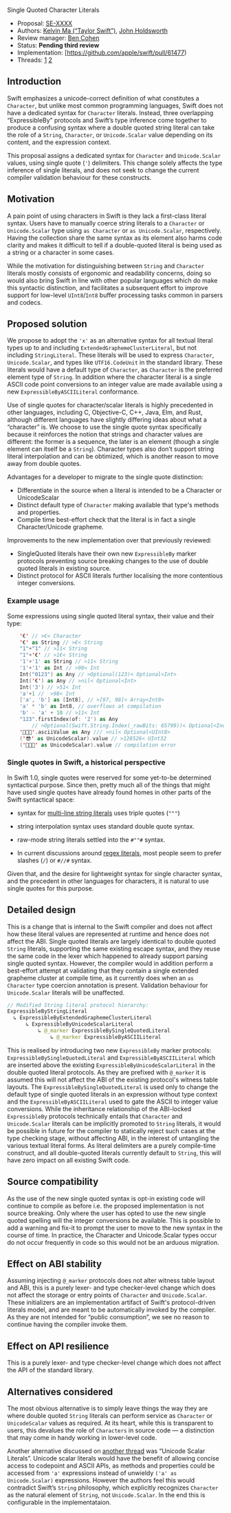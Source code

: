  Single Quoted Character Literals

 * Proposal: [SE-XXXX](0000-single-quoted-character-literals.md)
 * Authors: [Kelvin Ma (“Taylor Swift”)](https://github.com/kelvin13), [John Holdsworth](https://github.com/johnno1962)
 * Review manager: [Ben Cohen](https://github.com/airspeedswift)
 * Status: **Pending third review** 
 * Implementation: [https://github.com/apple/swift/pull/61477)
 * Threads: [1](https://forums.swift.org/t/prepitch-character-integer-literals/10442) [2](https://forums.swift.org/t/se-0243-codepoint-and-character-literals/21188)

 ## Introduction

 Swift emphasizes a unicode-correct definition of what constitutes a `Character`, but unlike most common programming languages, Swift does not have a dedicated syntax for `Character` literals. Instead, three overlapping “ExpressibleBy” protocols and Swift’s type inference come together to produce a confusing syntax where a double quoted string literal can take the role of a `String`, `Character`, or `Unicode.Scalar` value depending on its content, and the expression context. 

 This proposal assigns a dedicated syntax for `Character` and `Unicode.Scalar` values, using single quote (`'`) delimiters. This change solely affects the type inference of single literals, and does not seek to change the current compiler validation behaviour for these constructs.

 ## Motivation

 A pain point of using characters in Swift is they lack a first-class literal syntax. Users have to manually coerce string literals to a `Character` or `Unicode.Scalar` type using `as Character` or `as Unicode.Scalar`, respectively. Having the collection share the same syntax as its element also harms code clarity and makes it difficult to tell if a double-quoted literal is being used as a string or a character in some cases.

 While the motivation for distinguishing between `String` and `Character` literals mostly consists of ergonomic and readability concerns, doing so would also bring Swift in line with other popular languages which do make this syntactic distinction, and facilitates a subsequent effort to improve support for low-level `UInt8`/`Int8` buffer processing tasks common in parsers and codecs.

 ## Proposed solution

 We propose to adopt the `'x'` as an alternative syntax for all textual literal types up to and including `ExtendedGraphemeClusterLiteral`, but not including `StringLiteral`. These literals will be used to express `Character`, `Unicode.Scalar`, and types like `UTF16.CodeUnit` in the standard library. These literals would have a default type of `Character`, as `Character` is the preferred element type of `String`. In addition where the character literal is a single ASCII code point conversions to an integer value are made available using a new `ExpressibleByASCIILiteral` conformance.

 Use of single quotes for character/scalar literals is highly precedented in other languages, including C, Objective-C, C++, Java, Elm, and Rust, although different languages have slightly differing ideas about what a “character” is. We choose to use the single quote syntax specifically because it reinforces the notion that strings and character values are different: the former is a sequence, the later is an element (though a single element can itself be a `String`). Character types also don’t support string literal interpolation and can be obtimized, which is another reason to move away from double quotes.
 
 Advantages for a developer to migrate to the single quote distinction:
 
  * Differentiate in the source when a literal is intended to be a Character or UnicodeScalar
  * Distinct default type of `Character` making available that type's methods and properties.
  * Compile time best-effort check that the literal is in fact a single Character/Unicode grapheme.

 Improvements to the new implementation over that previously reviewed:
 
  * SingleQuoted literals have their own new `ExpressibleBy` marker protocols preventing source breaking changes to the use of double quoted literals in existing source.
  * Distinct protocol for ASCII literals further localising the more contentious integer conversions.
 
 ### Example usage
 
 Some expressions using single quoted literal syntax, their value and their type:

```Swift
	'€' // >€< Character
	'€' as String // >€< String
	"1"+"1" // >11< String
	"1"+'€' // >1€< String
	'1'+'1' as String // >11< String
	'1'+'1' as Int // >98< Int
	Int("0123") as Any // >Optional(123)< Optional<Int>
	Int('€') as Any // >nil< Optional<Int>
	Int('3') // >51< Int
	'a'+1 //  >98< Int
	['a', 'b'] as [Int8], // >[97, 98]< Array<Int8>
	'a' * 'b' as Int8, // overflows at compilation
	'b' - 'a' + 10 // >11< Int
	"123".firstIndex(of: '2') as Any 
		// >Optional(Swift.String.Index(_rawBits: 65799))< Optional<Index>
	'👩🏼‍🚀'.asciiValue as Any /// >nil< Optional<UInt8>
	('😎' as UnicodeScalar).value // >128526< UInt32
	('👩🏼‍🚀' as UnicodeScalar).value // compilation error
```
 ### Single quotes in Swift, a historical perspective

 In Swift 1.0, single quotes were reserved for some yet-to-be determined syntactical purpose. Since then, pretty much all of the things that might have used single quotes have already found homes in other parts of the Swift syntactical space:

 - syntax for [multi-line string literals](https://github.com/apple/swift-evolution/blob/master/proposals/0168-multi-line-string-literals.md) uses triple quotes (`"""`)

 - string interpolation syntax uses standard double quote syntax. 

 - raw-mode string literals settled into the `#""#` syntax. 

 - In current discussions around [regex literals](https://forums.swift.org/t/string-update/7398/6), most people seem to prefer slashes (`/`) or `#//#` syntax.

 Given that, and the desire for lightweight syntax for single character syntax, and the precedent in other languages for characters, it is natural to use single quotes for this purpose.

## Detailed design

 This is a change that is internal to the Swift compiler and does not affect how these literal values are represented at runtime and hence does not affect the ABI. Single quoted literals are largely identical to double quoted `String` literals, supporting the same existing escape syntax, and they reuse the same code in the lexer which happened to already support parsing single quoted syntax. However, the compiler would in addition perform a best-effort attempt at validating that they contain a single extended grapheme cluster at compile time, as it currently does when an `as Character` type coercion annotation is present. Validation behaviour for `Unicode.Scalar` literals will be unaffected. 
 
```Swift
// Modified String literal protocol hierarchy:
ExpressibleByStringLiteral
  ↳ ExpressibleByExtendedGraphemeClusterLiteral
      ↳ ExpressibleByUnicodeScalarLiteral
          ↳ @_marker ExpressibleBySingleQuotedLiteral
              ↳ @_marker ExpressibleByASCIILiteral
```
This is realised by introducing two new `ExpressibleBy` marker protocols: `ExpressibleBySingleQuotedLiteral` and `ExpressibleByASCIILiteral` which are inserted above the existing `ExpressibleByUnicodeScalarLiteral` in the double quoted literal protocols. As they are prefixed with `@_marker` it is assumed this will not affect the ABI of the existing protocol's witness table layouts. The `ExpressibleBySingleQuotedLiteral` is used only to change the default type of single quoted literals in an expression without type context and the `ExpressibleByASCIILiteral` used to gate the ASCII to integer value conversions. While the inheritance relationship of the ABI-locked `ExpressibleBy` protocols technically entails that `Character` and `Unicode.Scalar` literals can be implicitly promoted to `String` literals, it would be possible in future for the compiler to statically reject such cases at the type checking stage, without affecting ABI, in the interest of untangling the various textual literal forms. As literal delimiters are a purely compile-time construct, and all double-quoted literals currently default to `String`, this will have zero impact on all existing Swift code.

 ## Source compatibility

As the use of the new single quoted syntax is opt-in existing code will continue to compile as before i.e. the proposed implementation is not source breaking. Only where the user has opted to use the new single quoted spelling will the integer conversions be available. This is possible to add a warning and fix-it to prompt the user to move to the new syntax in the course of time. In practice, the Character and Unicode.Scalar types occur do not occur frequently in code so this would not be an arduous migration.

 ## Effect on ABI stability

 Assuming injecting `@_marker` protocols does not alter witness table layout and ABI, this is a purely lexer- and type checker-level change which does not affect the storage or entry points of `Character` and `Unicode.Scalar`. These initializers are an implementation artifact of Swift's protocol-driven literals model, and are meant to be automatically invoked by the compiler. As they are not intended for “public consumption”, we see no reason to continue having the compiler invoke them.

 ## Effect on API resilience

 This is a purely lexer- and type checker-level change which does not affect the API of the standard library.

 ## Alternatives considered

 The most obvious alternative is to simply leave things the way they are where double quoted `String` literals can perform service as `Character` or `UnicodeScalar` values as required. At its heart, while this is transparent to users, this devalues the role of `Characters` in source code — a distinction that may come in handy working in lower-level code. 

 Another alternative discussed on [another thread](https://forums.swift.org/t/unicode-scalar-literals/22224) was “Unicode Scalar Literals”. Unicode scalar literals would have the benefit of allowing concise access to codepoint and ASCII APIs, as methods and properties could be accessed from `'a'` expressions instead of unwieldy `('a' as Unicode.Scalar)` expressions. However the authors feel this would contradict Swift’s `String` philosophy, which explicitly recognizes `Character` as the natural element of `String`, not `Unicode.Scalar`. In the end this is configurable in the implementataion.
